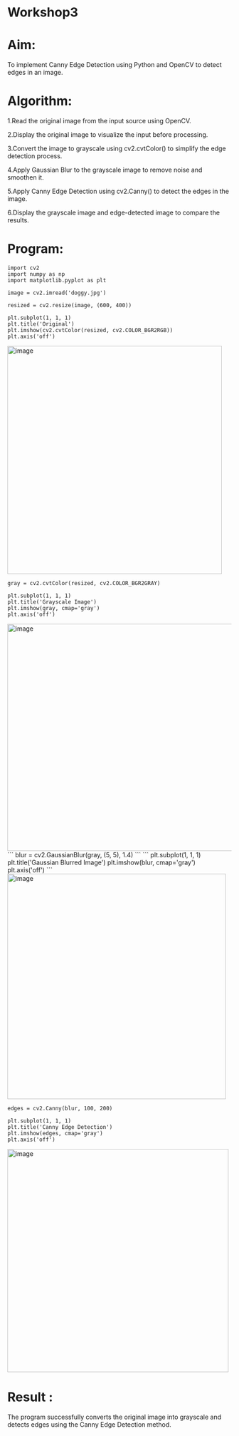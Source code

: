 # Workshop3

# Aim:

To implement Canny Edge Detection using Python and OpenCV to detect edges in an image.

# Algorithm:

1.Read the original image from the input source using OpenCV.

2.Display the original image to visualize the input before processing.

3.Convert the image to grayscale using cv2.cvtColor() to simplify the edge detection process.

4.Apply Gaussian Blur to the grayscale image to remove noise and smoothen it.

5.Apply Canny Edge Detection using cv2.Canny() to detect the edges in the image.

6.Display the grayscale image and edge-detected image to compare the results.

# Program:
```
import cv2
import numpy as np
import matplotlib.pyplot as plt
```
```
image = cv2.imread('doggy.jpg')
```
```
resized = cv2.resize(image, (600, 400))
```
```
plt.subplot(1, 1, 1)
plt.title('Original')
plt.imshow(cv2.cvtColor(resized, cv2.COLOR_BGR2RGB))
plt.axis('off')
```
<img width="482" height="512" alt="image" src="https://github.com/user-attachments/assets/82b2c84a-50e0-40d6-a500-49327f540591" />

```
gray = cv2.cvtColor(resized, cv2.COLOR_BGR2GRAY)
```
```
plt.subplot(1, 1, 1)
plt.title('Grayscale Image')
plt.imshow(gray, cmap='gray')
plt.axis('off')
```
<img width="505" height="510" alt="image" src="https://github.com/user-attachments/assets/dca1d75c-1b99-4940-84be-d839e6ff7f0c" />
```
blur = cv2.GaussianBlur(gray, (5, 5), 1.4)
```
```
plt.subplot(1, 1, 1)
plt.title('Gaussian Blurred Image')
plt.imshow(blur, cmap='gray')
plt.axis('off')
```
<img width="491" height="506" alt="image" src="https://github.com/user-attachments/assets/a0d521c8-c67c-4f29-b817-294c121e84df" />

```
edges = cv2.Canny(blur, 100, 200)
```
```
plt.subplot(1, 1, 1)
plt.title('Canny Edge Detection')
plt.imshow(edges, cmap='gray')
plt.axis('off')
```
<img width="497" height="501" alt="image" src="https://github.com/user-attachments/assets/51d4ee7f-e509-4629-9134-4883c7f8b1c0" />

# Result :

The program successfully converts the original image into grayscale and detects edges using the Canny Edge Detection method.
